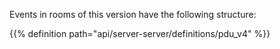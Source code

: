 
Events in rooms of this version have the following structure:

{{% definition path="api/server-server/definitions/pdu_v4" %}}
